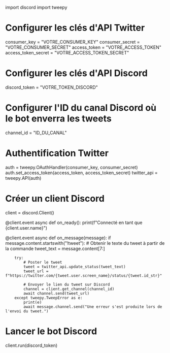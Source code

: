 import discord
import tweepy

# Configurer les clés d'API Twitter
consumer_key = "VOTRE_CONSUMER_KEY"
consumer_secret = "VOTRE_CONSUMER_SECRET"
access_token = "VOTRE_ACCESS_TOKEN"
access_token_secret = "VOTRE_ACCESS_TOKEN_SECRET"

# Configurer les clés d'API Discord
discord_token = "VOTRE_TOKEN_DISCORD"

# Configurer l'ID du canal Discord où le bot enverra les tweets
channel_id = "ID_DU_CANAL"

# Authentification Twitter
auth = tweepy.OAuthHandler(consumer_key, consumer_secret)
auth.set_access_token(access_token, access_token_secret)
twitter_api = tweepy.API(auth)

# Créer un client Discord
client = discord.Client()

@client.event
async def on_ready():
    print(f"Connecté en tant que {client.user.name}")

@client.event
async def on_message(message):
    if message.content.startswith("!tweet"):
        # Obtenir le texte du tweet à partir de la commande
        tweet_text = message.content[7:]
        
        try:
            # Poster le tweet
            tweet = twitter_api.update_status(tweet_text)
            tweet_url = f"https://twitter.com/{tweet.user.screen_name}/status/{tweet.id_str}"
            
            # Envoyer le lien du tweet sur Discord
            channel = client.get_channel(channel_id)
            await channel.send(tweet_url)
        except tweepy.TweepError as e:
            print(e)
            await message.channel.send("Une erreur s'est produite lors de l'envoi du tweet.")

# Lancer le bot Discord
client.run(discord_token)
